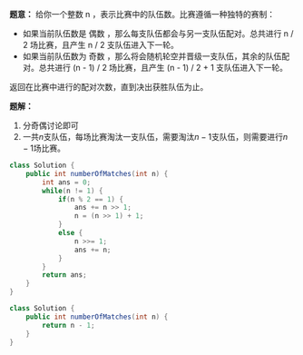 **题意：** 给你一个整数 n ，表示比赛中的队伍数。比赛遵循一种独特的赛制：

* 如果当前队伍数是 偶数 ，那么每支队伍都会与另一支队伍配对。总共进行 n / 2 场比赛，且产生 n / 2 支队伍进入下一轮。
* 如果当前队伍数为 奇数 ，那么将会随机轮空并晋级一支队伍，其余的队伍配对。总共进行 (n - 1) / 2 场比赛，且产生 (n - 1) / 2 + 1 支队伍进入下一轮。

返回在比赛中进行的配对次数，直到决出获胜队伍为止。

**题解：** 

1. 分奇偶讨论即可
2. 一共$n$支队伍，每场比赛淘汰一支队伍，需要淘汰$n - 1$支队伍，则需要进行$n - 1$场比赛。

```java
class Solution {
    public int numberOfMatches(int n) {
        int ans = 0;
        while(n != 1) {
            if(n % 2 == 1) {
                ans += n >> 1;
                n = (n >> 1) + 1;
            }
            else {
                n >>= 1;
                ans += n;
            }
        }
        return ans;
    }
}
```

```java
class Solution {
    public int numberOfMatches(int n) {
        return n - 1;
    }
}
```